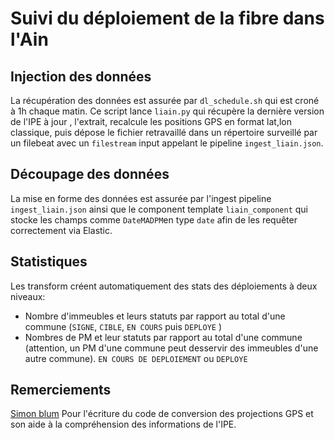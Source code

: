 # Suivi du déploiement de la fibre dans l'Ain

## Injection des données
La récupération des données est assurée par `dl_schedule.sh` qui est croné à 1h chaque matin. Ce script lance `liain.py` qui récupère la dernière version de l'IPE à jour , l'extrait, recalcule les positions GPS en format lat,lon classique, puis dépose le fichier retravaillé dans un répertoire surveillé par un filebeat avec un `filestream` input appelant le pipeline `ingest_liain.json`.

## Découpage des données
La mise en forme des données est assurée par l'ingest pipeline `ingest_liain.json` ainsi que le component template `liain_component` qui stocke les champs comme `DateMADPM`en type `date` afin de les requêter correctement via Elastic.

## Statistiques
Les transform créent automatiquement des stats des déploiements à deux niveaux:
- Nombre d'immeubles et leurs statuts par rapport au total d'une commune (`SIGNE`, `CIBLE`, `EN COURS` puis `DEPLOYE` )
- Nombres de PM et leur statuts par rapport au total d'une commune (attention, un PM d'une commune peut desservir des immeubles d'une autre commune). `EN COURS DE DEPLOIEMENT` ou `DEPLOYE`


## Remerciements
[Simon blum](simon@blum.dev) Pour l'écriture du code de conversion des projections GPS et son aide à la compréhension des informations de l'IPE.
